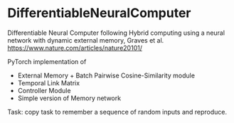 # DifferentiableNeuralComputer


Differentiable Neural Computer following Hybrid computing using a neural network with dynamic external memory, Graves et al.
https://www.nature.com/articles/nature20101/

PyTorch implementation of
* External Memory + Batch Pairwise Cosine-Similarity module
* Temporal Link Matrix
* Controller Module
* Simple version of Memory network

Task: copy task to remember a sequence of random inputs and reproduce.
